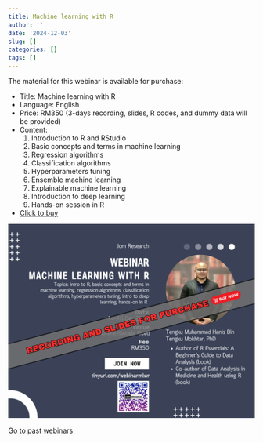 ```yaml
---
title: Machine learning with R
author: ''
date: '2024-12-03'
slug: []
categories: []
tags: []
---
```


The material for this webinar is available for purchase:

-   Title: Machine learning with R
-   Language: English
-   Price: RM350 (3-days recording, slides, R codes, and dummy data will be provided)
-   Content:
    1.  Introduction to R and RStudio
    2.  Basic concepts and terms in machine learning
    3.  Regression algorithms
    4.  Classification algorithms
    5.  Hyperparameters tuning
    6.  Ensemble machine learning
    7.  Explainable machine learning
    8.  Introduction to deep learning
    9.  Hands-on session in R
-   [Click to buy](https://forms.gle/RB8nBQiuTHGHrKjc6)

![](images/MLwR_4purchase.png)

[Go to past webinars](https://jomresearch.netlify.app/webinars/#past-webinars)
